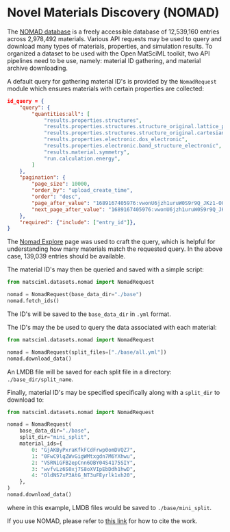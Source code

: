 # Novel Materials Discovery (NOMAD)

The [NOMAD database](https://nomad-lab.eu/nomad-lab/index.html) is a freely accessible database of 12,539,160 entries across 2,978,492 materials. Various API requests may be used to query and download many types of materials, properties, and simulation results. To organized a dataset to be used with the Open MatSciML toolkit, two API pipelines need to be use, namely: material ID gathering, and material archive downloading. 

A default query for gathering material ID's is provided by the `NomadRequest` module which ensures materials with certain properties are collected:

```json
id_query = {
    "query": {
        "quantities:all": [
            "results.properties.structures",
            "results.properties.structures.structure_original.lattice_parameters",
            "results.properties.structures.structure_original.cartesian_site_positions",
            "results.properties.electronic.dos_electronic",
            "results.properties.electronic.band_structure_electronic",
            "results.material.symmetry",
            "run.calculation.energy",
        ]
    },
    "pagination": {
        "page_size": 10000,
        "order_by": "upload_create_time",
        "order": "desc",
        "page_after_value": "1689167405976:vwonU6jzh1uruW0S9r9Q_JKz1-O0",
        "next_page_after_value": "1689167405976:vwonU6jzh1uruW0S9r9Q_JKz1-O0",
    },
    "required": {"include": ["entry_id"]},
}
```

The [Nomad Explore](https://nomad-lab.eu/prod/v1/gui/search/entries) page was used to craft the query, which is helpful for understanding how many materials match the requested query. In the above case, 139,039 entries should be available.

The material ID's may then be queried and saved with a simple script:

```python
from matsciml.datasets.nomad import NomadRequest

nomad = NomadRequest(base_data_dir="./base")
nomad.fetch_ids()
```

The ID's will be saved to the `base_data_dir` in `.yml` format.

The ID's may the be used to query the data associated with each material:
```python
from matsciml.datasets.nomad import NomadRequest

nomad = NomadRequest(split_files=["./base/all.yml"])
nomad.download_data()
```

An LMDB file will be saved for each split file in a directory: `./base_dir/split_name`. 


Finally, material ID's may be specified specifically along with a `split_dir` to download to:

```python
from matsciml.datasets.nomad import NomadRequest

nomad = NomadRequest(
    base_data_dir="./base",
    split_dir="mini_split",
    material_ids={
        0: "GjAKByPxraKfkFCdFrwp0omDVQZ7",
        1: "0FwC9lqZWvGigWMtxgdn7M6YXhwu",
        2: "VSRNiGFB2epCnn6OBY04S4175SIY",
        3: "wvfvLz6S0xj7S8oXVIpEbDdh1hwD",
        4: "OldNS7xP3AtG_NT3uFEyrlk1xh20",
    },
)
nomad.download_data()
```

where in this example, LMDB files would be saved to `./base/mini_split`.

If you use NOMAD, please refer to [this link](https://nomad-lab.eu/nomad-lab/cite.html) for how to cite the work.
